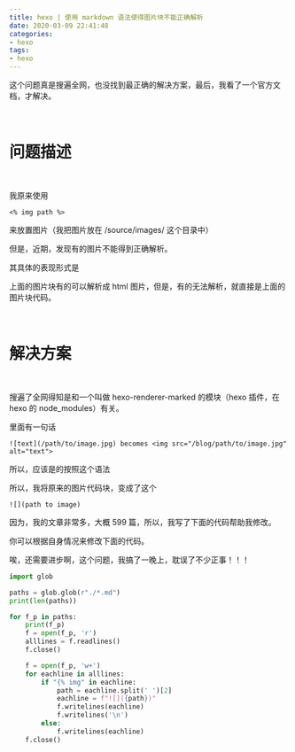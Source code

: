 ```yaml
---
title: hexo | 使用 markdown 语法使得图片块不能正确解析
date: 2020-03-09 22:41:48
categories:
- hexo
tags:
- hexo
---
```

这个问题真是搜遍全网，也没找到最正确的解决方案，最后，我看了一个官方文档，才解决。

<!-- more -->

<br/>

# 问题描述

<br/>

我原来使用

	<% img path %>

来放置图片（我把图片放在 /source/images/ 这个目录中）

但是，近期，发现有的图片不能得到正确解析。

其具体的表现形式是

上面的图片块有的可以解析成 html 图片，但是，有的无法解析，就直接是上面的图片块代码。

<br/>

# 解决方案

<br/>

搜遍了全网得知是和一个叫做 hexo-renderer-marked 的模块（hexo 插件，在 hexo 的 node_modules）有关。

里面有一句话

	![text](/path/to/image.jpg) becomes <img src="/blog/path/to/image.jpg" alt="text">

所以，应该是的按照这个语法

所以，我将原来的图片代码块，变成了这个

	![](path to image)

因为，我的文章非常多，大概 599 篇，所以，我写了下面的代码帮助我修改。

你可以根据自身情况来修改下面的代码。

唉，还需要进步啊，这个问题，我搞了一晚上，耽误了不少正事！！！


```python
import glob

paths = glob.glob(r"./*.md")
print(len(paths))

for f_p in paths:
    print(f_p)
    f = open(f_p, 'r')
    alllines = f.readlines()
    f.close()

    f = open(f_p, 'w+')
    for eachline in alllines:
        if "{% img" in eachline:
            path = eachline.split(' ')[2]
            eachline = f"![]({path})"
            f.writelines(eachline)
            f.writelines('\n')
        else:
            f.writelines(eachline)
    f.close()
```